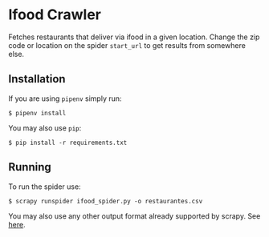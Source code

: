 # Ifood Crawler
Fetches restaurants that deliver via ifood in a given location. Change the zip code
or location on the spider `start_url` to get results from somewhere
else.

## Installation
If you are using `pipenv` simply run:

```shell
$ pipenv install
```

You may also use `pip`:

```shell
$ pip install -r requirements.txt
```

## Running
To run the spider use:

```shell
$ scrapy runspider ifood_spider.py -o restaurantes.csv
```

You may also use any other output format already supported by scrapy.
See [here](https://docs.scrapy.org/en/latest/topics/feed-exports.html#serialization-formats).
